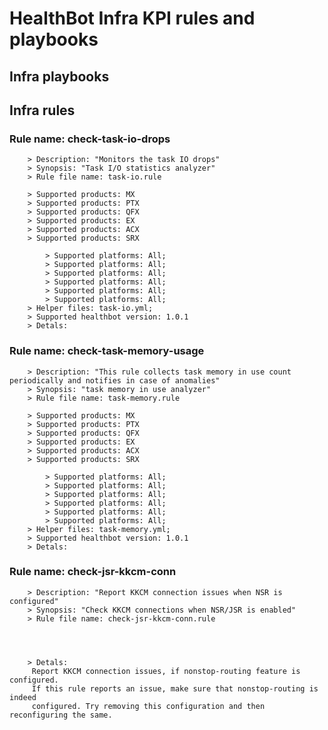 # HealthBot Infra KPI rules and playbooks

## Infra playbooks

## Infra rules

### Rule name: check-task-io-drops 
		> Description: "Monitors the task IO drops"
		> Synopsis: "Task I/O statistics analyzer"
		> Rule file name: task-io.rule

		> Supported products: MX 
		> Supported products: PTX 
		> Supported products: QFX 
		> Supported products: EX 
		> Supported products: ACX 
		> Supported products: SRX 

			> Supported platforms: All;
			> Supported platforms: All;
			> Supported platforms: All;
			> Supported platforms: All;
			> Supported platforms: All;
			> Supported platforms: All;
		> Helper files: task-io.yml;
		> Supported healthbot version: 1.0.1
		> Detals:
### Rule name: check-task-memory-usage 
		> Description: "This rule collects task memory in use count periodically and notifies in case of anomalies"
		> Synopsis: "task memory in use analyzer"
		> Rule file name: task-memory.rule

		> Supported products: MX 
		> Supported products: PTX 
		> Supported products: QFX 
		> Supported products: EX 
		> Supported products: ACX 
		> Supported products: SRX 

			> Supported platforms: All;
			> Supported platforms: All;
			> Supported platforms: All;
			> Supported platforms: All;
			> Supported platforms: All;
			> Supported platforms: All;
		> Helper files: task-memory.yml;
		> Supported healthbot version: 1.0.1
		> Detals:
### Rule name: check-jsr-kkcm-conn 
		> Description: "Report KKCM connection issues when NSR is configured"
		> Synopsis: "Check KKCM connections when NSR/JSR is enabled"
		> Rule file name: check-jsr-kkcm-conn.rule




		> Detals:
		 Report KKCM connection issues, if nonstop-routing feature is configured.
		 If this rule reports an issue, make sure that nonstop-routing is indeed
		 configured. Try removing this configuration and then reconfiguring the same.
